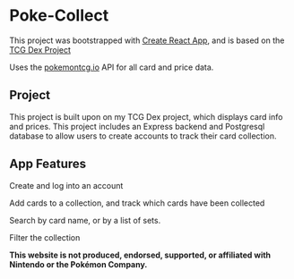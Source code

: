 # Poke-Collect

This project was bootstrapped with [Create React App](https://github.com/facebook/create-react-app), and is based on the [TCG Dex Project](https://github.com/bmwilson93/tcg-dex)

Uses the [pokemontcg.io](https://docs.pokemontcg.io/) API for all card and price data.

## Project

This project is built upon on my TCG Dex project, which displays card info and prices. This project includes an Express backend and Postgresql database to allow users to create accounts to track their card collection. 

## App Features

Create and log into an account

Add cards to a collection, and track which cards have been collected

Search by card name, or by a list of sets.

Filter the collection
 

**This website is not produced, endorsed, supported, or affiliated with Nintendo or the Pokémon Company.**